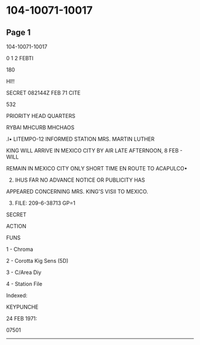 # 104-10071-10017

## Page 1

104-10071-10017

0 1 2 FEBTI

180

HI!!

SECRET 082144Z FEB 71 CITE

532

PRIORITY HEAD QUARTERS

RYBAI MHCURB MHCHAOS

.l• LITEMPO-12 INFORMED STATION MRS. MARTIN LUTHER

KING WILL ARRIVE IN MEXICO CITY BY AIR LATE AFTERNOON, 8 FEB - WILL

REMAIN IN MEXICO CITY ONLY SHORT TIME EN ROUTE TO ACAPULCO•

2. IHUS FAR NO ADVANCE NOTICE OR PUBLICITY HAS

APPEARED CONCERNING MRS. KING'S VISII TO MEXICO.

3. FILE: 209-6-38713 GP=1

SECRET

ACTION

FUNS

1 - Chroma

2 - Corotta Kig Sens (5D)

3 - C/Area Diy

4 - Station File

Indexed:

KEYPUNCHE

24 FEB 1971:

07501

---

